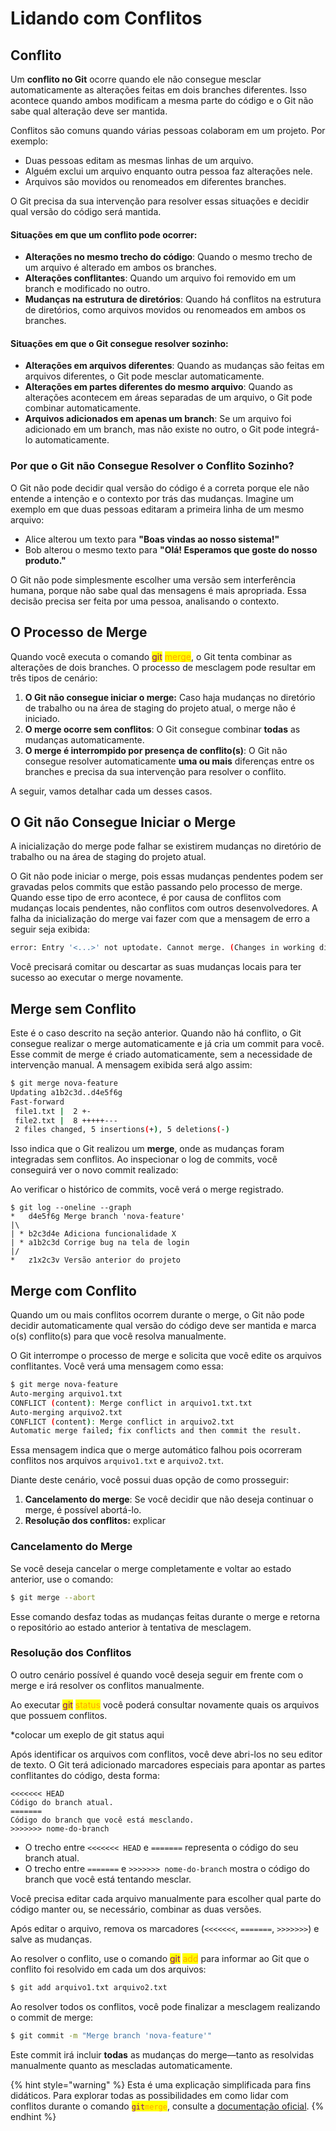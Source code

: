 # Lidando com Conflitos

## Conflito

Um **conflito no Git** ocorre quando ele não consegue mesclar automaticamente as alterações feitas em dois branches diferentes. Isso acontece quando ambos modificam a mesma parte do código e o Git não sabe qual alteração deve ser mantida.

Conflitos são comuns quando várias pessoas colaboram em um projeto. Por exemplo:

* Duas pessoas editam as mesmas linhas de um arquivo.
* Alguém exclui um arquivo enquanto outra pessoa faz alterações nele.
* Arquivos são movidos ou renomeados em diferentes branches.

O Git precisa da sua intervenção para resolver essas situações e decidir qual versão do código será mantida.

#### Situações em que um conflito pode ocorrer:

* **Alterações no mesmo trecho do código**: Quando o mesmo trecho de um arquivo é alterado em ambos os branches.
* **Alterações conflitantes**: Quando um arquivo foi removido em um branch e modificado no outro.
* **Mudanças na estrutura de diretórios**: Quando há conflitos na estrutura de diretórios, como arquivos movidos ou renomeados em ambos os branches.

#### Situações em que o Git consegue resolver sozinho:

* **Alterações em arquivos diferentes**: Quando as mudanças são feitas em arquivos diferentes, o Git pode mesclar automaticamente.
* **Alterações em partes diferentes do mesmo arquivo**: Quando as alterações acontecem em áreas separadas de um arquivo, o Git pode combinar automaticamente.
* **Arquivos adicionados em apenas um branch**: Se um arquivo foi adicionado em um branch, mas não existe no outro, o Git pode integrá-lo automaticamente.

### Por que o Git não Consegue Resolver o Conflito Sozinho?

O Git não pode decidir qual versão do código é a correta porque ele não entende a intenção e o contexto por trás das mudanças. Imagine um exemplo em que duas pessoas editaram a primeira linha de um mesmo arquivo:

* Alice alterou um texto para **"Boas vindas ao nosso sistema!"**
* Bob alterou o mesmo texto para **"Olá! Esperamos que goste do nosso produto."**

O Git não pode simplesmente escolher uma versão sem interferência humana, porque não sabe qual das mensagens é mais apropriada. Essa decisão precisa ser feita por uma pessoa, analisando o contexto.

## O Processo de Merge

Quando você executa o comando <mark style="color:purple;">git</mark> <mark style="color:orange;">merge</mark>, o Git tenta combinar as alterações de dois branches. O processo de mesclagem pode resultar em três tipos de cenário:

1. **O Git não consegue iniciar o merge:** Caso haja mudanças no diretório de trabalho ou na área de staging do projeto atual, o merge não é iniciado.
2. **O merge ocorre sem conflitos**: O Git consegue combinar **todas** as mudanças automaticamente.
3. **O merge é interrompido por presença de conflito(s)**: O Git não consegue resolver automaticamente **uma ou mais** diferenças entre os branches e precisa da sua intervenção para resolver o conflito.

A seguir, vamos detalhar cada um desses casos.

## O Git não Consegue Iniciar o Merge

A inicialização do merge pode falhar se existirem mudanças no diretório de trabalho ou na área de staging do projeto atual.&#x20;

O Git não pode iniciar o merge, pois essas mudanças pendentes podem ser gravadas pelos commits que estão passando pelo processo de merge. Quando esse tipo de erro acontece, é por causa de conflitos com mudanças locais pendentes, não conflitos com outros desenvolvedores. A falha da inicialização do merge vai fazer com que a mensagem de erro a seguir seja exibida:

```sh
error: Entry '<...>' not uptodate. Cannot merge. (Changes in working directory)
```

Você precisará comitar ou descartar as suas mudanças locais para ter sucesso ao executar o merge novamente.

## Merge sem Conflito

Este é o caso descrito na seção anterior. Quando não há conflito, o Git consegue realizar o merge automaticamente e já cria um commit para você. Esse commit de merge é criado automaticamente, sem a necessidade de intervenção manual. A mensagem exibida será algo assim:

```bash
$ git merge nova-feature
Updating a1b2c3d..d4e5f6g
Fast-forward
 file1.txt |  2 +-
 file2.txt |  8 +++++---
 2 files changed, 5 insertions(+), 5 deletions(-)
```

Isso indica que o Git realizou um **merge**, onde as mudanças foram integradas sem conflitos. Ao inspecionar o log de commits, você conseguirá ver o novo commit realizado:

Ao verificar o histórico de commits, você verá o merge registrado.

```
$ git log --oneline --graph
*   d4e5f6g Merge branch 'nova-feature'
|\  
| * b2c3d4e Adiciona funcionalidade X
| * a1b2c3d Corrige bug na tela de login
|/
*   z1x2c3v Versão anterior do projeto
```

## Merge com Conflito

Quando um ou mais conflitos ocorrem durante o merge, o Git não pode decidir automaticamente qual versão do código deve ser mantida e marca o(s) conflito(s) para que você resolva manualmente.&#x20;

O Git interrompe o processo de merge e solicita que você edite os arquivos conflitantes. Você verá uma mensagem como essa:

```bash
$ git merge nova-feature
Auto-merging arquivo1.txt
CONFLICT (content): Merge conflict in arquivo1.txt.txt
Auto-merging arquivo2.txt
CONFLICT (content): Merge conflict in arquivo2.txt
Automatic merge failed; fix conflicts and then commit the result.
```

Essa mensagem indica que o merge automático falhou pois ocorreram conflitos nos arquivos `arquivo1.txt` e `arquivo2.txt`.

Diante deste cenário, você possui duas opção de como prosseguir:

1. **Cancelamento do merge**: Se você decidir que não deseja continuar o merge, é possível abortá-lo.
2. **Resolução dos conflitos:** explicar

### Cancelamento do Merge

Se você deseja cancelar o merge completamente e voltar ao estado anterior, use o comando:

```bash
$ git merge --abort
```

Esse comando desfaz todas as mudanças feitas durante o merge e retorna o repositório ao estado anterior à tentativa de mesclagem.

### **Resolução dos Conflitos**

O outro cenário possível é quando você deseja seguir em frente com o merge e irá resolver os conflitos manualmente.

Ao executar <mark style="color:purple;">git</mark> <mark style="color:orange;">status</mark> você poderá consultar novamente quais os arquivos que possuem conflitos.

\*colocar um exeplo de git status aqui

Após identificar os arquivos com conflitos, você deve abri-los no seu editor de texto. O Git terá adicionado marcadores especiais para apontar as partes conflitantes do código, desta forma:

```
<<<<<<< HEAD
Código do branch atual.
=======
Código do branch que você está mesclando.
>>>>>>> nome-do-branch
```

* O trecho entre `<<<<<<< HEAD` e `=======` representa o código do seu branch atual.
* O trecho entre `=======` e `>>>>>>> nome-do-branch` mostra o código do branch que você está tentando mesclar.

Você precisa editar cada arquivo manualmente para escolher qual parte do código manter ou, se necessário, combinar as duas versões.&#x20;

Após editar o arquivo, remova os marcadores (`<<<<<<<`, `=======`, `>>>>>>>`) e salve as mudanças.

Ao resolver o conflito, use o comando <mark style="color:purple;">git</mark> <mark style="color:orange;">add</mark> para informar ao Git que o conflito foi resolvido em cada um dos arquivos:

```bash
$ git add arquivo1.txt arquivo2.txt
```

Ao resolver todos os conflitos, você pode finalizar a mesclagem realizando o commit de merge:

```bash
$ git commit -m "Merge branch 'nova-feature'"
```

Este commit irá incluir **todas** as mudanças do merge—tanto as resolvidas manualmente quanto as mescladas automaticamente.



{% hint style="warning" %}
Esta é uma explicação simplificada para fins didáticos. Para explorar todas as possibilidades em como lidar com conflitos durante o comando <mark style="color:purple;">`git`</mark><mark style="color:orange;">`merge`</mark>, consulte a [documentação oficial](https://git-scm.com/docs/git-merge/pt_BR).
{% endhint %}

